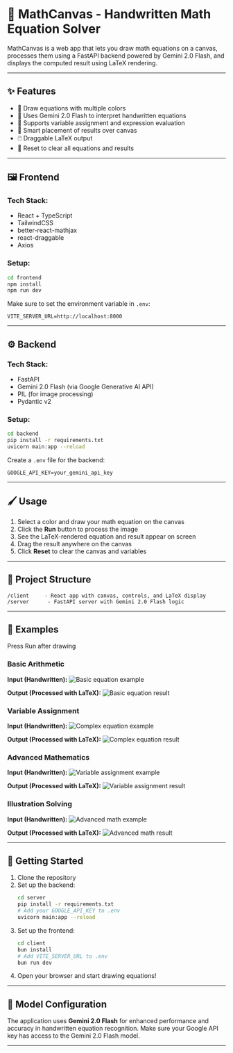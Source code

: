 # 🧮 MathCanvas - Handwritten Math Equation Solver
MathCanvas is a web app that lets you draw math equations on a canvas, processes them using a FastAPI backend powered by Gemini 2.0 Flash, and displays the computed result using LaTeX rendering.

---

## ✨ Features
- 🎨 Draw equations with multiple colors
- 🧠 Uses Gemini 2.0 Flash to interpret handwritten equations
- 🧮 Supports variable assignment and expression evaluation
- 📐 Smart placement of results over canvas
- 🖱️ Draggable LaTeX output
- 🔁 Reset to clear all equations and results

---

## 🖼️ Frontend
### Tech Stack:
- React + TypeScript
- TailwindCSS
- better-react-mathjax
- react-draggable
- Axios

### Setup:
```bash
cd frontend
npm install
npm run dev
```

Make sure to set the environment variable in `.env`:
```env
VITE_SERVER_URL=http://localhost:8000
```

---

## ⚙️ Backend
### Tech Stack:
- FastAPI
- Gemini 2.0 Flash (via Google Generative AI API)
- PIL (for image processing)
- Pydantic v2

### Setup:
```bash
cd backend
pip install -r requirements.txt
uvicorn main:app --reload
```

Create a `.env` file for the backend:
```env
GOOGLE_API_KEY=your_gemini_api_key
```

---

## 🖌️ Usage
1. Select a color and draw your math equation on the canvas
2. Click the **Run** button to process the image
3. See the LaTeX-rendered equation and result appear on screen
4. Drag the result anywhere on the canvas
5. Click **Reset** to clear the canvas and variables

---

## 📁 Project Structure
```
/client     - React app with canvas, controls, and LaTeX display
/server      - FastAPI server with Gemini 2.0 Flash logic
```

---

## 📸 Examples

Press Run after drawing

### Basic Arithmetic
**Input (Handwritten):**
![Basic equation example](image/1.png)

**Output (Processed with LaTeX):**
![Basic equation result](image/2.png)

### Variable Assignment
**Input (Handwritten):**
![Complex equation example](image/3.png)

**Output (Processed with LaTeX):**
![Complex equation result](image/4.png)

### Advanced Mathematics
**Input (Handwritten):**
![Variable assignment example](image/5.png)

**Output (Processed with LaTeX):**
![Variable assignment result](image/6.png)

### Illustration Solving
**Input (Handwritten):**
![Advanced math example](image/7.png)

**Output (Processed with LaTeX):**
![Advanced math result](image/8.png)

---

## 🚀 Getting Started
1. Clone the repository
2. Set up the backend:
   ```bash
   cd server
   pip install -r requirements.txt
   # Add your GOOGLE_API_KEY to .env
   uvicorn main:app --reload
   ```
3. Set up the frontend:
   ```bash
   cd client
   bun install
   # Add VITE_SERVER_URL to .env
   bun run dev
   ```
4. Open your browser and start drawing equations!

---

## 🔧 Model Configuration
The application uses **Gemini 2.0 Flash** for enhanced performance and accuracy in handwritten equation recognition. Make sure your Google API key has access to the Gemini 2.0 Flash model.

---
